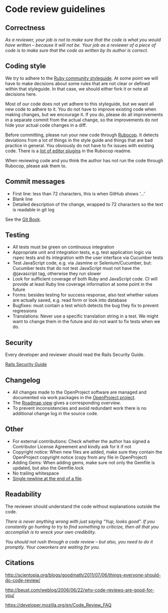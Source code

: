 # Code review guidelines

## Correctness

*As a reviewer, your job is not to make sure that the code is what you would have written – because it will not be. Your job as a reviewer of a piece of code is to make sure that the code as written by its author is correct.*

## Coding style

We try to adhere to the [Ruby community styleguide](https://github.com/bbatsov/ruby-style-guide). At some point we will have to make decisions about some rules that are not clear or defined within that styleguide. In that case, we should either fork it or note all decisions here.

Most of our code does not yet adhere to this styleguide, but we want all new code to adhere to it. You do not have to improve existing code when making changes, but we encourage it. If you do, please do all improvements in a separate commit from the actual change, so the improvements do not hide your actual code changes in a diff.

Before committing, please run your new code through [Rubocop](https://github.com/bbatsov/rubocop). It detects deviations from a lot of things in the style guide and things that are bad practice in general. You obviously do not have to fix issues with existing code. There is a [list of editor plugins](https://github.com/bbatsov/rubocop#editor-integration) in the Rubocop readme.

When reviewing code and you think the author has not run the code through Rubocop, please ask them to.

## Commit messages

- First line: less than 72 characters, this is when GitHub shows ‘…’
- Blank line
- Detailed description of the change, wrapped to 72 characters so the text is readable in git log

See the [Git Book](http://git-scm.com/book/en/Distributed-Git-Contributing-to-a-Project#Commit-Guidelines).

## Testing

- All tests must be green on continuous integration
- Appropriate unit and integration tests, e.g. test application logic via rspec tests and its integration with the user interface via Cucumber tests
- Test JavaScript code, e.g. via Jasmine or Selenium/Cucumber, but: Cucumber tests that do not test JavaScript must not have the @javascript tag, otherwise they run slower
- Look for sufficient coverage of both Ruby and JavaScript code. CI will provide at least Ruby line coverage information at some point in the future
- Forms: besides testing for success response, also test whether values are actually saved, e.g. read form or look into database
- Bugfixes: must contain a test which detects the bug they fix to prevent regressions
- Translations: Never use a specific translation string in a test. We might want to change them in the future and do not want to fix tests when we do.

## Security

Every developer and reviewer should read the Rails Security Guide.

[Rails Security Guide](http://guides.rubyonrails.org/security.html)

## Changelog

- All changes made to the OpenProject software are managed and documented via work packages in the [OpenProject project](https://community.openproject.org/projects/openproject/).
- The [Roadmap view](https://www.openproject.org/projects/openproject/roadmap) gives a corresponding overview.
- To prevent inconsistencies and avoid redundant work there is no additional change log in the source code.

## Other

- For external contributions: Check whether the author has signed a Contributor License Agreement and kindly ask for it if not
- Copyright notice: When new files are added, make sure they contain the OpenProject copyright notice (copy from any file in OpenProject)
- Adding Gems: When adding gems, make sure not only the Gemfile is updated, but also the Gemfile.lock
- No trailing whitespace
- [Single newline at the end of a file](http://stackoverflow.com/questions/729692/why-should-files-end-with-a-newline).

## Readability

The reviewer should understand the code without explanations outside the code.

*There is never anything wrong with just saying “Yup, looks good”. If you constantly go hunting to try to find something to criticize, then all that you accomplish is to wreck your own credibility.*

*You should not rush through a code review – but also, you need to do it promptly. Your coworkers are waiting for you.*

## Citations

http://scientopia.org/blogs/goodmath/2011/07/06/things-everyone-should-do-code-review/

http://beust.com/weblog/2006/06/22/why-code-reviews-are-good-for-you/

https://developer.mozilla.org/en/Code_Review_FAQ
